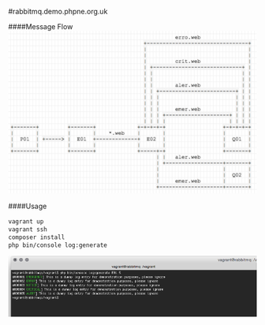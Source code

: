 #rabbitmq.demo.phpne.org.uk

####Message Flow
![](doc/message_flow.png)

####Usage

```
vagrant up
vagrant ssh
composer install
php bin/console log:generate
```

![](doc/log_generate_command.png)